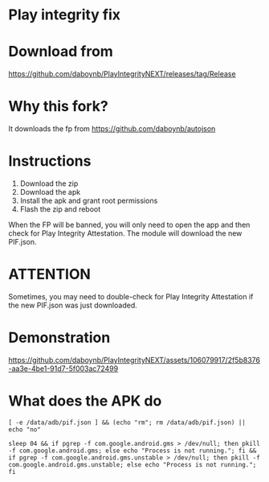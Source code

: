 # Play integrity fix

# Download from 
https://github.com/daboynb/PlayIntegrityNEXT/releases/tag/Release

# Why this fork?
It downloads the fp from https://github.com/daboynb/autojson

# Instructions

1) Download the zip
2) Download the apk
3) Install the apk and grant root permissions
4) Flash the zip and reboot

When the FP will be banned, you will only need to open the app and then check for Play Integrity Attestation. The module will download the new PIF.json. 

# ATTENTION
Sometimes, you may need to double-check for Play Integrity Attestation if the new PIF.json was just downloaded.

# Demonstration

https://github.com/daboynb/PlayIntegrityNEXT/assets/106079917/2f5b8376-aa3e-4be1-91d7-5f003ac72499


# What does the APK do

    [ -e /data/adb/pif.json ] && (echo "rm"; rm /data/adb/pif.json) || echo "no"

    sleep 04 && if pgrep -f com.google.android.gms > /dev/null; then pkill -f com.google.android.gms; else echo "Process is not running."; fi && if pgrep -f com.google.android.gms.unstable > /dev/null; then pkill -f com.google.android.gms.unstable; else echo "Process is not running."; fi
